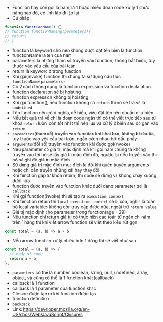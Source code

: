 - Function hay còn gọi là hàm, là 1 hoặc nhiều đoạn code xử lý 1 chức năng nào đó, có tính lặp đi lặp lại
- Cú pháp:

```js
function functionName() {}
// function functionNaming(parameters){
// return;
// }
```

- function là keyword cho nên không được đặt tên biến là function
- functionName là tên của hàm
- parameters là những tham số truyền vào function, không bắt buộc, tùy thuộc vào yêu cầu của bài toán
- return là keyword ở trong function
- Khi gọi(invoke) function thì chúng ta sử dụng cấu trúc `functionName(parameters)`
- Có 2 cách thông dụng là function expression và function declaration
- function declaration sẽ bị hoisting
- function expression không bị hoisting
- Khi gọi function(), nếu function không có `return` thì nó sẽ trả về là `undefined`
- Tên function nên có ý nghĩa, dễ hiểu, việc đặt tên nên chuẩn như biến
- Nếu kết quả trả về chỉ là đoạn code ngắn thì có thể viết trực tiếp sau từ khóa `return` luôn, còn tốt nhất thì nên lưu và xử lý ở biến sau đó gán vào `return`
- `parameters`(tham số) truyền vào function khi khai báo, không bắt buộc, tùy thuộc vào yêu cầu bài toán, ngắn cách nhau bởi dấu phẩy
- `arguments`(đối số) truyền vào function khi được gọi(invoke)
- Nếu parameter có giá trị mặc định mà khi gọi hàm chúng ta không truyền vào thì nó sẽ lấy giá trị mặc định đó, ngược lại nếu truyền vào thì nó sẽ ghi đè giá trị mặc định
- Sử dụng giá trị mặc định mục đích là đôi khi quên truyền arguments hoặc chỉ cần truyền những cái hay thay đổi
- Khi function gặp từ khóa return; thì code sẽ dừng và không chạy xuống dưới nữa
- function được truyền vào function khác dưới dạng parameter gọi là `callback`
- Khi gọi function(invoke) thì sẽ tạo ra `execution context`
- Khi function return thì `local execution context` sẽ bị xóa, nghĩa là toàn bộ local variables không còn truy cập được nữa, ngoài trừ `return value`
- Giá trị mặc định cho parameter trong function(age = 29)
- Nếu function chỉ return giá trị có thực hiện các toán tử ngắn chỉ nằm trên 1 hàng thì khi viết arrow function sẽ viết theo kiểu rút gọn

```js
const total = (a, b) => a + b;
```

- Nếu arrow function xử lý nhiều hơn 1 dòng thì sẽ viết như sau

```js
const total = (a, b) => {
  // body of code
  return a + b;
};
```

- `parameters` có thể là number, boolean, string, null, undefined, array, object, và cũng có thể là 1 function khác(callback)
- callback là 1 function
- callback là 1 parameter của function khác
- Closure được tạo ra khi function được tạo
- function definition
- `backpack`
- Link: https://developer.mozilla.org/en-US/docs/Web/JavaScript/Closures
